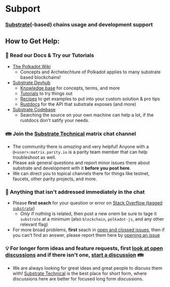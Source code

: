 # Subport
### [Substrate](https://substrate.dev)(-based) chains usage and development support

## How to Get Help:

### :book: Read our Docs & Try our Tutorials
- [The Polkadot Wiki](https://wiki.polkadot.network/)
  - Concepts and Archetechture of Polkadot applies to many substrate based blockchains!
- [Substrate Devhub](https://substrate.dev/)
  - [Knowledge base](https://substrate.dev/docs/en/) for concepts, terms, and more
  - [Tutorials](https://substrate.dev/en/tutorials) to try things out
  - [Recipes](https://substrate.dev/recipes/) to get examples to put into your custom solution & pro tips
  - [Rustdocs](https://substrate.dev/rustdocs) for the API that substrate exposes (and more)
- [Substrate Codebase](https://github.com/paritytech/substrate)
  - Searching the source on your own machine can help a lot, if the rustdocs don't satify your needs.

### :family: Join the [Substrate Technical](https://app.element.io/#/room/#substrate-technical:matrix.org) matrix chat channel
  - The community there is *amazing* and very helpful! Anyone with a `@<user>:matrix.parity.io` is a parity team member that can help troubleshoot as well.
  - Please ask general questions and report minor issues there about substrate and development with it **before you post here**.
  - We can direct you to topical channels there for things like testnet, faucets, other parity projects, and more.

### :thinking: Anything that isn't addressed immediately in the chat
- Please **first seach** for your question or error on [Stack Overflow (tagged `substrate`](https://stackoverflow.com/questions/tagged/substrate))
  - *Only* if nothing is related, then post a new onem be sure to tage it `substrate` at a minimum (also `blockchain`, `polkadot-js`, and any other relevant flag)
- For more broad problems, **first** seach in [open and clossed issues](https://github.com/paritytech/subport/issues?q=is%3Aissue), then if you can't find an answer, please report them here by [opening an issue](https://github.com/paritytech/subport/issues/new)

### :bulb: For longer form ideas and feature requests, first [look at open discussions](https://github.com/paritytech/subport/discussions/) and if there isn't one, [start a discussion](https://github.com/paritytech/subport/discussions/new) :family:
- We are always looking for great ideas and great people to discuss them with! [Substrate Technical](https://app.element.io/#/room/#substrate-technical:matrix.org) is the best place for short form, where discussions here are better for focused long form discussions.
